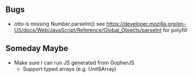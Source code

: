 
## Bugs

+ otto is missing Number.parseInt() see https://developer.mozilla.org/en-US/docs/Web/JavaScript/Reference/Global_Objects/parseInt for polyfill

## Someday Maybe

+ Make sure I can run JS generated from GopherJS
    + Support typed arrays (e.g. Unit8Array)
